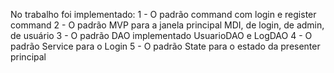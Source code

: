 No trabalho foi implementado:
1 - O padrão command com login e register command
2 - O padrão MVP para a janela principal MDI, de login, de admin, de usuário
3 - O padrão DAO implementado UsuarioDAO e LogDAO
4 - O padrão Service para o Login
5 - O padrão State para o estado da presenter principal
